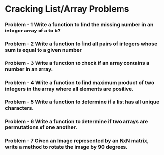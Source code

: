 # Cracking List/Array Problems

### Problem - 1 Write a function to find the missing number in an integer array of a to b?

### Problem - 2 Write a function to find all pairs of integers whose sum is equal to a given number.

### Problem - 3 Write a function to check if an array contains a number in an array.

### Problem - 4 Write a function to find maximum product of two integers in the array where all elements are positive.

### Problem - 5 Write a function to determine if a list has all unique characters.

### Problem - 6 Write a function to determine if two arrays are permutations of one another.

### Problem - 7 Given an Image represented by an NxN matrix, write a method to rotate the image by 90 degrees.
